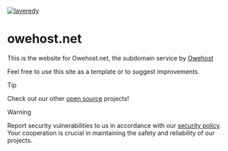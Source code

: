 [![layeredy](https://cdn.owehost.com/logo-word-purple.png)](https://owehost.com)

# owehost.net
This is the website for Owehost.net, the subdomain service by [Owehost](https://owehost.com)

Feel free to use this site as a template or to suggest improvements. 

> [!TIP]
> Check out our other [open source](https://github.com/layeredy) projects!

> [!WARNING]
> Report security vulnerabilities to us in accordance with our [security policy](https://layeredy.com/security-policy/). Your cooperation is crucial in maintaining the safety and reliability of our projects.
